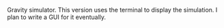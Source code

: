 Gravity simulator. This version uses the terminal to display the simulation.
I plan to write a GUI for it eventually. 
